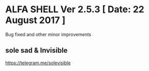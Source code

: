 # ALFA SHELL Ver 2.5.3 [ Date: 22 August 2017 ]
Bug fixed and other minor improvements
## sole sad & Invisible ##
https://telegram.me/solevisible
